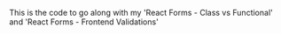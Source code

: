 This is the code to go along with my 'React Forms - Class vs Functional' and 'React Forms - Frontend Validations'
